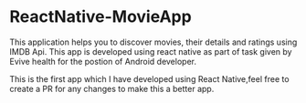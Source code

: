 # ReactNative-MovieApp

This application helps you to discover movies, their details and ratings using IMDB Api. This app is developed using react native as part of task given by Evive health for the postion of Android developer.

This is the first app which I have developed using React Native,feel free to create a PR for any changes to make this a better app.
